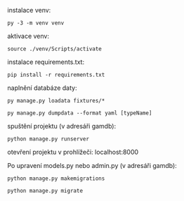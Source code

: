 instalace venv:

    py -3 -m venv venv

aktivace venv:

    source ./venv/Scripts/activate


instalace requirements.txt:

    pip install -r requirements.txt


naplnění databáze daty:

    py manage.py loadata fixtures/*

    py manage.py dumpdata --format yaml [typeName]


spuštění projektu (v adresáři gamdb):

    python manage.py runserver


otevření projektu v prohlížeči:
    localhost:8000


Po upravení models.py nebo admin.py (v adresáři gamdb):

    python manage.py makemigrations

    python manage.py migrate